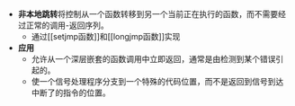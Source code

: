 - **非本地跳转**将控制从一个函数转移到另一个当前正在执行的函数，而不需要经过正常的调用-返回序列。
	- 通过[[setjmp函数]]和[[longjmp函数]]实现
- **应用**
	- 允许从一个深层嵌套的函数调用中立即返回，通常是由检测到某个错误引起的。
	- 使一个信号处理程序分支到一个特殊的代码位置，而不是返回到信号到达中断了的指令的位置。